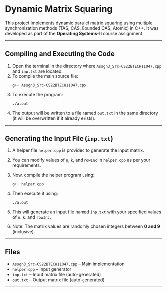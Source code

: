 # Dynamic Matrix Squaring

This project implements dynamic parallel matrix squaring using multiple synchronization methods (TAS, CAS, Bounded CAS, Atomic) in C++. It was developed as part of the **Operating Systems–II** course assignment.

---

## Compiling and Executing the Code

1. Open the terminal in the directory where `Assgn3_Src-CS22BTECH11047.cpp` and `inp.txt` are located.
2. To compile the main source file:
   ```
   g++ Assgn3_Src-CS22BTECH11047.cpp
   ```
3. To execute the program:
   ```
   ./a.out
   ```
4. The output will be written to a file named `out.txt` in the same directory (it will be overwritten if it already exists).

---

## Generating the Input File (`inp.txt`)

1. A helper file `helper.cpp` is provided to generate the input matrix.
2. You can modify values of `n`, `k`, and `rowInc` in `helper.cpp` as per your requirements.
3. Now, compile the helper program using:
   ```
   g++ helper.cpp
   ```
4. Then execute it using:
   ```
   ./a.out
   ```
5. This will generate an input file named `inp.txt` with your specified values of `n`, `k`, and `rowInc`.

6. Note: The matrix values are randomly chosen integers between **0 and 9** (inclusive).

---

## Files

- `Assgn3_Src-CS22BTECH11047.cpp` – Main implementation
- `helper.cpp` – Input generator
- `inp.txt` – Input matrix file (auto-generated)
- `out.txt` – Output matrix file (auto-generated)

---
